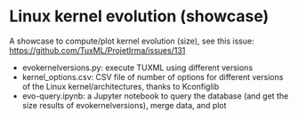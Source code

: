# Linux kernel evolution (showcase)

A showcase to compute/plot kernel evolution (size), see this issue: https://github.com/TuxML/ProjetIrma/issues/131

 * evokernelversions.py: execute TUXML using different versions 
 * kernel_options.csv: CSV file of number of options for different versions of the Linux kernel/architectures, thanks to Kconfiglib 
 * evo-query.ipynb: a Jupyter notebook to query the database (and get the size results of evokernelversions), merge data, and plot
